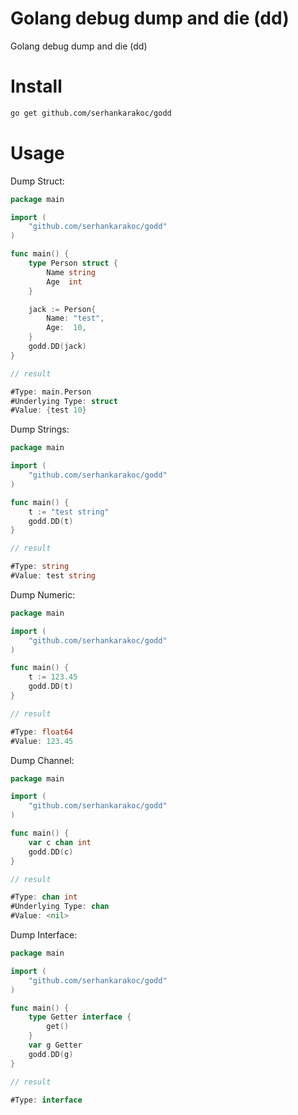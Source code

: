 # Golang debug dump and die (dd)
Golang debug dump and die (dd)

# Install
```bash
go get github.com/serhankarakoc/godd
```

# Usage 
Dump Struct:
```go
package main

import (
	"github.com/serhankarakoc/godd"
)

func main() {
	type Person struct {
		Name string
		Age  int
	}

	jack := Person{
		Name: "test",
		Age:  10,
	}
	godd.DD(jack)
}

// result

#Type: main.Person
#Underlying Type: struct
#Value: {test 10}
```


Dump Strings:
```go
package main

import (
	"github.com/serhankarakoc/godd"
)

func main() {
	t := "test string"
	godd.DD(t)
}

// result

#Type: string
#Value: test string
```

Dump Numeric:
```go
package main

import (
	"github.com/serhankarakoc/godd"
)

func main() {
	t := 123.45
	godd.DD(t)
}

// result

#Type: float64
#Value: 123.45
```

Dump Channel:
```go
package main

import (
	"github.com/serhankarakoc/godd"
)

func main() {
	var c chan int
	godd.DD(c)
}

// result

#Type: chan int
#Underlying Type: chan
#Value: <nil>
```

Dump Interface:
```go
package main

import (
	"github.com/serhankarakoc/godd"
)

func main() {
	type Getter interface {
		get()
	}
	var g Getter
	godd.DD(g)
}

// result

#Type: interface
```

